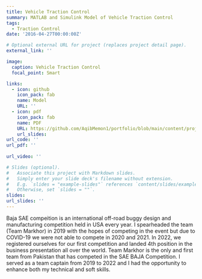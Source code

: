 ```yaml
---
title: Vehicle Traction Control
summary: MATLAB and Simulink Model of Vehicle Traction Control
tags:
  - Traction Control
date: '2016-04-27T00:00:00Z'

# Optional external URL for project (replaces project detail page).
external_link: ''

image:
  caption: Vehicle Traction Control 
  focal_point: Smart

links:
  - icon: github
    icon_pack: fab
    name: Model
    URL: ''
  - icon: pdf
    icon_pack: fab
    name: PDF
    URL: https://github.com/AqibMemon1/portfolio/blob/main/content/project/Traction%20Control/Report/Traction%20Control.pdf
    url_slides: 
url_code: ''
url_pdf: ''
   
url_video: ''

# Slides (optional).
#   Associate this project with Markdown slides.
#   Simply enter your slide deck's filename without extension.
#   E.g. `slides = "example-slides"` references `content/slides/example-slides.md`.
#   Otherwise, set `slides = ""`.
slides: 
url_slides: ''
---
```


Baja SAE compeition is an international off-road buggy design and manufacturing competition held in USA every year. I spearheaded the team (Team Markhor) in 2019 with the hopes of competing in the event but due to COVID-19 we were not able to compete in 2020 and 2021. In 2022, we registered ourselves for our first competition and landed 4th position in the business presentation all over the world. Team Markhor is the only and first team from Pakistan that has competed in the SAE BAJA Competition.
I served as a team captain from 2019 to 2022 and I had the opportunity to enhance both my technical and soft skills. 


